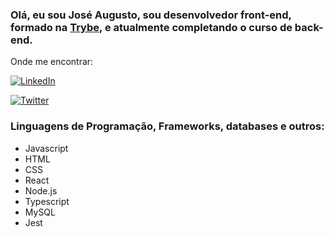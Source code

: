 ### Olá, eu sou José Augusto, sou desenvolvedor front-end, formado na [Trybe](https://www.betrybe.com/), e atualmente completando o curso de back-end.

Onde me encontrar:

<a href="https://www.linkedin.com/in/augustonet/"><img alt="LinkedIn" src="https://img.shields.io/badge/LinkedIn-0077B5?style=for-the-badge&logo=linkedin&logoColor=white" /></a>

<a href="https://twitter.com/jaugusto_n"><img alt="Twitter" src="https://img.shields.io/badge/Twitter-1DA1F2?style=for-the-badge&logo=twitter&logoColor=white" /></a>

### Linguagens de Programação, Frameworks, databases e outros:

- Javascript
- HTML
- CSS
- React
- Node.js
- Typescript
- MySQL
- Jest
